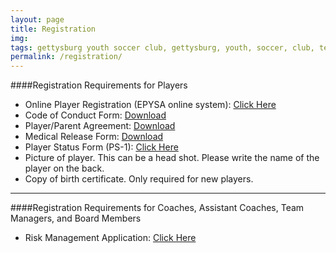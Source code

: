 ```yaml
---
layout: page
title: Registration
img: 
tags: gettysburg youth soccer club, gettysburg, youth, soccer, club, teams, registration
permalink: /registration/
---
```


####Registration Requirements for Players

<ul>
<li>Online Player Registration (EPYSA online system): <a href="https://www.youthleaguesusa.com/epys/13-14/0117/008/Welcome.html">Click Here</a></li>
<li>Code of Conduct Form: <a href="https://www.dropbox.com/s/vu3366ll3d6w9dd/Code%20of%20Conduct-1.pdf">Download</a></li>
<li>Player/Parent Agreement: <a href="https://www.dropbox.com/s/fmhjbsb68s36https://www.dropbox.com/s/fmhjbsb68s36p8v/GYSC%20Player%20Parent%20Agreement%202014.docxp8v/GYSC%20Player%20Parent%20Agreement%202014.docx">Download</a></li>
<li>Medical Release Form: <a href="https://www.dropbox.com/s/745ollo3ejyfvwr/Medical_Release1.pdf">Download</a></li>
</li>
<li>Player Status Form (PS-1): <a href="https://www.dropbox.com/s/sg57dr8u3pgx06x/Player_Status1.pdf">Click Here</a></li>
<li>Picture of player. This can be a head shot. Please write the name of the player on the back.</li>
<li>Copy of birth certificate. Only required for new players.</li>
</ul>

_____________________________________________________________________________________________________________________________

####Registration Requirements for Coaches, Assistant Coaches, Team Managers, and Board Members

<ul>
<li>Risk Management Application: <a href="https://www.youthleaguesusa.com/epys/13-14/RiskManagement.html">Click Here</a></li>
</ul>

